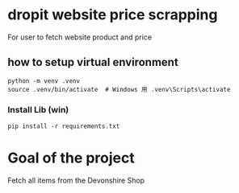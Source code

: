 # dropit website price scrapping
For user to fetch website product and price



## how to setup virtual environment

```
python -m venv .venv
source .venv/bin/activate  # Windows 用 .venv\Scripts\activate
```


### Install Lib (win)
```
pip install -r requirements.txt
```
















# Goal of the project
Fetch all items from the Devonshire Shop